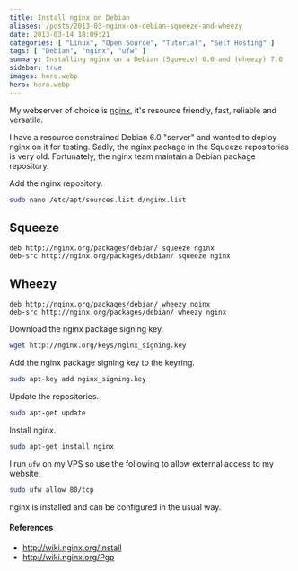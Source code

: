```yaml
---
title: Install nginx on Debian
aliases: /posts/2013-03-nginx-on-debian-squeeze-and-wheezy
date: 2013-03-14 18:09:21
categories: [ "Linux", "Open Source", "Tutorial", "Self Hosting" ]
tags: [ "Debian", "nginx", "ufw" ]
summary: Installing nginx on a Debian (Squeeze) 6.0 and (wheezy) 7.0
sidebar: true
images: hero.webp
hero: hero.webp
---
```


My webserver of choice is [nginx](http://nginx.org/), it's resource friendly,
fast, reliable and versatile.

I have a resource constrained Debian 6.0 "server" and wanted to deploy nginx on
it for testing. Sadly, the nginx package in the Squeeze repositories is very old.
Fortunately, the nginx team maintain a Debian package repository.

Add the nginx repository.

```bash
sudo nano /etc/apt/sources.list.d/nginx.list
```

## Squeeze ##

```text
deb http://nginx.org/packages/debian/ squeeze nginx
deb-src http://nginx.org/packages/debian/ squeeze nginx
```

## Wheezy ##

```text
deb http://nginx.org/packages/debian/ wheezy nginx
deb-src http://nginx.org/packages/debian/ wheezy nginx
```

Download the nginx package signing key.

```bash
wget http://nginx.org/keys/nginx_signing.key
```

Add the nginx package signing key to the keyring.

```bash
sudo apt-key add nginx_signing.key
```

Update the repositories.

```bash
sudo apt-get update
```

Install nginx.

```bash
sudo apt-get install nginx
```

I run `ufw` on my VPS so use the following to allow external access to my
website.

```bash
sudo ufw allow 80/tcp
```

nginx is installed and can be configured in the usual way.

#### References

  * <http://wiki.nginx.org/Install>
  * <http://wiki.nginx.org/Pgp>
